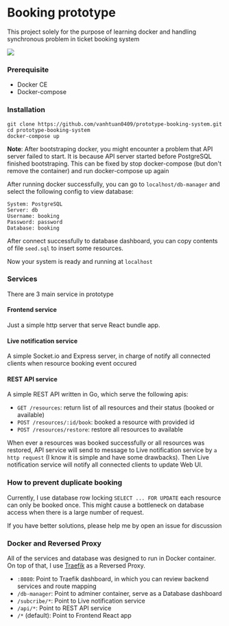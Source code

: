 # Booking prototype

This project solely for the purpose of learning docker and handling synchronous problem in ticket booking system

![](https://media.giphy.com/media/26gN0Ix4vuv2Ffkl2/giphy.gif)

### Prerequisite

* Docker CE
* Docker-compose

### Installation

```
git clone https://github.com/vanhtuan0409/prototype-booking-system.git
cd prototype-booking-system
docker-compose up
```

**Note**: After bootstraping docker, you might encounter a problem that API server failed to start. It is because API server started before PostgreSQL finished bootstraping. This can be fixed by stop docker-compose (but don't remove the container) and run docker-compose up again

After running docker successfully, you can go to `localhost/db-manager` and select the following config to view database:

```
System: PostgreSQL
Server: db
Username: booking
Password: password
Database: booking
```

After connect successfully to database dashboard, you can copy contents of file `seed.sql` to insert some resources.

Now your system is ready and running at `localhost`

### Services

There are 3 main service in prototype

#### Frontend service

Just a simple http server that serve React bundle app.

#### Live notification service

A simple Socket.io and Express server, in charge of notify all connected clients when resource booking event occured

#### REST API service

A simple REST API written in Go, which serve the following apis:

* `GET /resources`: return list of all resources and their status (booked or available)
* `POST /resources/:id/book`: booked a resource with provided id
* `POST /resources/restore`: restore all resources to available

When ever a resources was booked successfully or all resources was restored, API service will send to message to Live notification service by `a http request` (I know it is simple and have some drawbacks). Then Live notification service will notify all connected clients to update Web UI.

### How to prevent duplicate booking

Currently, I use database row locking `SELECT ... FOR UPDATE` each resource can only be booked once. This might cause a bottleneck on database access when there is a large number of request.

If you have better solutions, please help me by open an issue for discussion

### Docker and Reversed Proxy

All of the services and database was designed to run in Docker container. On top of that, I use [Traefik](https://traefik.io/) as a Reversed Proxy.

* `:8080`: Point to Traefik dashboard, in which you can review backend services and route mapping
* `/db-manager`: Point to adminer container, serve as a Database dashboard
* `/subcribe/*`: Point to Live notification service
* `/api/*`: Point to REST API service
* `/*` (default): Point to Frontend React app
